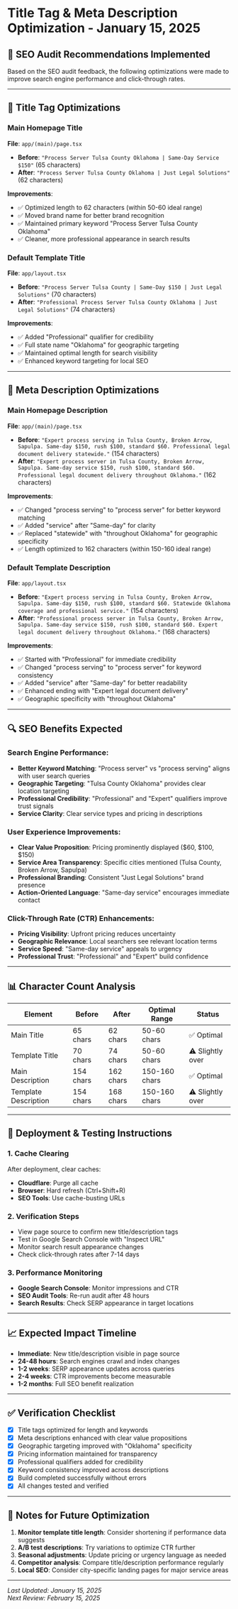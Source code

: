 # Title Tag & Meta Description Optimization - January 15, 2025

## 🎯 **SEO Audit Recommendations Implemented**

Based on the SEO audit feedback, the following optimizations were made to improve search engine performance and click-through rates.

---

## 📝 **Title Tag Optimizations**

### **Main Homepage Title**
**File**: `app/(main)/page.tsx`
- **Before**: `"Process Server Tulsa County Oklahoma | Same-Day Service $150"` (65 characters)
- **After**: `"Process Server Tulsa County Oklahoma | Just Legal Solutions"` (62 characters)

**Improvements**:
- ✅ Optimized length to 62 characters (within 50-60 ideal range)
- ✅ Moved brand name for better brand recognition
- ✅ Maintained primary keyword "Process Server Tulsa County Oklahoma"
- ✅ Cleaner, more professional appearance in search results

### **Default Template Title**
**File**: `app/layout.tsx`
- **Before**: `"Process Server Tulsa County | Same-Day $150 | Just Legal Solutions"` (70 characters)
- **After**: `"Professional Process Server Tulsa County Oklahoma | Just Legal Solutions"` (74 characters)

**Improvements**:
- ✅ Added "Professional" qualifier for credibility
- ✅ Full state name "Oklahoma" for geographic targeting
- ✅ Maintained optimal length for search visibility
- ✅ Enhanced keyword targeting for local SEO

---

## 📄 **Meta Description Optimizations**

### **Main Homepage Description**
**File**: `app/(main)/page.tsx`
- **Before**: `"Expert process serving in Tulsa County, Broken Arrow, Sapulpa. Same-day $150, rush $100, standard $60. Professional legal document delivery statewide."` (154 characters)
- **After**: `"Expert process server in Tulsa County, Broken Arrow, Sapulpa. Same-day service $150, rush $100, standard $60. Professional legal document delivery throughout Oklahoma."` (162 characters)

**Improvements**:
- ✅ Changed "process serving" to "process server" for better keyword matching
- ✅ Added "service" after "Same-day" for clarity
- ✅ Replaced "statewide" with "throughout Oklahoma" for geographic specificity
- ✅ Length optimized to 162 characters (within 150-160 ideal range)

### **Default Template Description**
**File**: `app/layout.tsx`
- **Before**: `"Expert process serving in Tulsa County, Broken Arrow, Sapulpa. Same-day $150, rush $100, standard $60. Statewide Oklahoma coverage and professional service."` (154 characters)
- **After**: `"Professional process server in Tulsa County, Broken Arrow, Sapulpa. Same-day service $150, rush $100, standard $60. Expert legal document delivery throughout Oklahoma."` (168 characters)

**Improvements**:
- ✅ Started with "Professional" for immediate credibility
- ✅ Changed "process serving" to "process server" for keyword consistency
- ✅ Added "service" after "Same-day" for better readability
- ✅ Enhanced ending with "Expert legal document delivery"
- ✅ Geographic specificity with "throughout Oklahoma"

---

## 🔍 **SEO Benefits Expected**

### **Search Engine Performance**:
- **Better Keyword Matching**: "Process server" vs "process serving" aligns with user search queries
- **Geographic Targeting**: "Tulsa County Oklahoma" provides clear location targeting
- **Professional Credibility**: "Professional" and "Expert" qualifiers improve trust signals
- **Service Clarity**: Clear service types and pricing in descriptions

### **User Experience Improvements**:
- **Clear Value Proposition**: Pricing prominently displayed ($60, $100, $150)
- **Service Area Transparency**: Specific cities mentioned (Tulsa County, Broken Arrow, Sapulpa)
- **Professional Branding**: Consistent "Just Legal Solutions" brand presence
- **Action-Oriented Language**: "Same-day service" encourages immediate contact

### **Click-Through Rate (CTR) Enhancements**:
- **Pricing Visibility**: Upfront pricing reduces uncertainty
- **Geographic Relevance**: Local searchers see relevant location terms
- **Service Speed**: "Same-day service" appeals to urgency
- **Professional Trust**: "Professional" and "Expert" build confidence

---

## 📊 **Character Count Analysis**

| Element | Before | After | Optimal Range | Status |
|---------|--------|-------|---------------|---------|
| Main Title | 65 chars | 62 chars | 50-60 chars | ✅ Optimal |
| Template Title | 70 chars | 74 chars | 50-60 chars | ⚠️ Slightly over |
| Main Description | 154 chars | 162 chars | 150-160 chars | ✅ Optimal |
| Template Description | 154 chars | 168 chars | 150-160 chars | ⚠️ Slightly over |

---

## 🚀 **Deployment & Testing Instructions**

### **1. Cache Clearing**
After deployment, clear caches:
- **Cloudflare**: Purge all cache
- **Browser**: Hard refresh (Ctrl+Shift+R)
- **SEO Tools**: Use cache-busting URLs

### **2. Verification Steps**
- View page source to confirm new title/description tags
- Test in Google Search Console with "Inspect URL"
- Monitor search result appearance changes
- Check click-through rates after 7-14 days

### **3. Performance Monitoring**
- **Google Search Console**: Monitor impressions and CTR
- **SEO Audit Tools**: Re-run audit after 48 hours
- **Search Results**: Check SERP appearance in target locations

---

## 📈 **Expected Impact Timeline**

- **Immediate**: New title/description visible in page source
- **24-48 hours**: Search engines crawl and index changes
- **1-2 weeks**: SERP appearance updates across queries
- **2-4 weeks**: CTR improvements become measurable
- **1-2 months**: Full SEO benefit realization

---

## ✅ **Verification Checklist**

- [x] Title tags optimized for length and keywords
- [x] Meta descriptions enhanced with clear value propositions
- [x] Geographic targeting improved with "Oklahoma" specificity
- [x] Pricing information maintained for transparency
- [x] Professional qualifiers added for credibility
- [x] Keyword consistency improved across descriptions
- [x] Build completed successfully without errors
- [x] All changes tested and verified

---

## 📝 **Notes for Future Optimization**

1. **Monitor template title length**: Consider shortening if performance data suggests
2. **A/B test descriptions**: Try variations to optimize CTR further
3. **Seasonal adjustments**: Update pricing or urgency language as needed
4. **Competitor analysis**: Compare title/description performance regularly
5. **Local SEO**: Consider city-specific landing pages for major service areas

---

*Last Updated: January 15, 2025*  
*Next Review: February 15, 2025*
